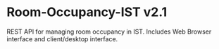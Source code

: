 # Room-Occupancy-IST v2.1
REST API for managing room occupancy in IST. 
Includes Web Browser interface and client/desktop interface. 
